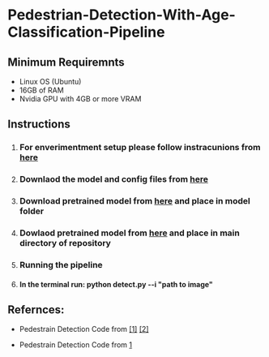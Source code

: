 # Pedestrian-Detection-With-Age-Classification-Pipeline


## Minimum Requiremnts
* Linux OS (Ubuntu)
* 16GB of RAM
* Nvidia GPU with 4GB or more VRAM

## Instructions 

1. ### For enverimentment setup please follow instracunions from [here](https://github.com/hasanirtiza/PedesFormer-Transformer-Networks-For-Pedestrian-Detection)

2. ### Downlaod the model and config files from [here](https://github.com/hasanirtiza/PedesFormer-Transformer-Networks-For-Pedestrian-Detection/tree/main/configs)
3. ### Download pretrained model from [here](http://data.lip6.fr/cadene/pretrainedmodels/bn_inception-52deb4733.pth) and place in model folder
4.  ### Dowlaod pretrained model from [here](https://drive.google.com/file/d/15paMK0-rKDsuzptDPK5kH2JuL8QO0HyS/view) and place in main directory of repository 
5.  ### Running the pipeline
6.  #### In the terminal run: python detect.py --i "path to image" 


## Refernces:

* Pedestrain Detection Code from [[1]](https://github.com/hasanirtiza/PedesFormer-Transformer-Networks-For-Pedestrian-Detection) [[2]](https://mmdetection.readthedocs.io/en/latest/tutorials/)


* Pedestrain Detection Code from [1](https://github.com/chufengt/iccv19_attribute)


